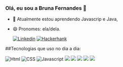 ### Olá, eu sou a Bruna Fernandes 👋

- 🌱 Atualmente estou aprendendo Javascrip e Java,
- 😄 Pronomes: ela/dela.

  [![Linkedin](https://img.shields.io/badge/LinkedIn-0077B5?style=for-the-badge&logo=linkedin&logoColor=white)](https://www.linkedin.com/in/brunagfernandes/) [![Hackerhank]( https://img.shields.io/badge/-Hackerrank-2EC866?style=for-the-badge&logo=HackerRank&logoColor=white)]([https://www.linkedin.com/in/brunagfernandes/](https://www.hackerrank.com/suporte_brunafe1?hr_r=1)https://www.hackerrank.com/suporte_brunafe1?hr_r=1)

##Tecnologias que uso no dia a dia:

![Html](https://img.shields.io/badge/HTML-239120?style=for-the-badge&logo=html5&logoColor=white)
![CSS](https://img.shields.io/badge/CSS-239120?&style=for-the-badge&logo=css3&logoColor=white)
![Javascript](https://img.shields.io/badge/JavaScript-F7DF1E?style=for-the-badge&logo=javascript&logoColor=black)
![](https://img.shields.io/badge/Node.js-43853D?style=for-the-badge&logo=node.js&logoColor=white)
![](https://img.shields.io/badge/TypeScript-007ACC?style=for-the-badge&logo=typescript&logoColor=white)
![](https://img.shields.io/badge/Java-ED8B00?style=for-the-badge&logo=openjdk&logoColor=white)
![](https://img.shields.io/badge/Express.js-404D59?style=for-the-badge)
![](https://img.shields.io/badge/MySQL-00000F?style=for-the-badge&logo=mysql&logoColor=white)


